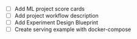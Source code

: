 - [ ] Add ML project score cards
- [ ] Add project workflow description
- [ ] Add Experiment Design Blueprint
- [ ] Create serving example with docker-compose
